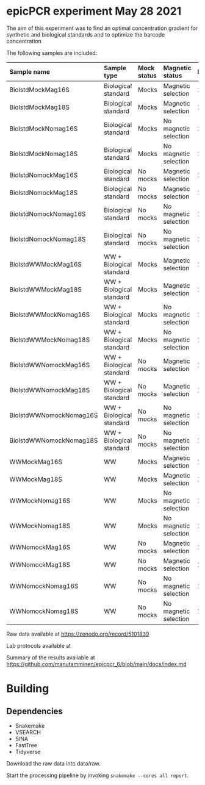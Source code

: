 # epicPCR experiment May 28 2021

The aim of this experiment was to find an optimal concentration gradient for synthetic and biological standards and to optimize the barcode concentration

The following samples are included:

|Sample name|Sample type|Mock status|Magnetic status|Phylotype|
| :--- | :--- | :--- | :--- | :--- |
|BiolstdMockMag16S|Biological standard|Mocks|Magnetic selection|16S|
|BiolstdMockMag18S|Biological standard|Mocks|Magnetic selection|18S|
|BiolstdMockNomag16S|Biological standard|Mocks|No magnetic selection|16S|
|BiolstdMockNomag18S|Biological standard|Mocks|No magnetic selection|18S|
|BiolstdNomockMag16S|Biological standard|No mocks|Magnetic selection|16S|
|BiolstdNomockMag18S|Biological standard|No mocks|Magnetic selection|18S|
|BiolstdNomockNomag16S|Biological standard|No mocks|No magnetic selection|16S|
|BiolstdNomockNomag18S|Biological standard|No mocks|No magnetic selection|18S|
|BiolstdWWMockMag16S|WW + Biological standard|Mocks|Magnetic selection|16S|
|BiolstdWWMockMag18S|WW + Biological standard|Mocks|Magnetic selection|18S|
|BiolstdWWMockNomag16S|WW + Biological standard|Mocks|No magnetic selection|16S|
|BiolstdWWMockNomag18S|WW + Biological standard|Mocks|No magnetic selection|18S|
|BiolstdWWNomockMag16S|WW + Biological standard|No mocks|Magnetic selection|16S|
|BiolstdWWNomockMag18S|WW + Biological standard|No mocks|Magnetic selection|18S|
|BiolstdWWNomockNomag16S|WW + Biological standard|No mocks|No magnetic selection|16S|
|BiolstdWWNomockNomag18S|WW + Biological standard|No mocks|No magnetic selection|18S|
|WWMockMag16S|WW|Mocks|Magnetic selection|16S|
|WWMockMag18S|WW|Mocks|Magnetic selection|18S|
|WWMockNomag16S|WW|Mocks|No magnetic selection|16S|
|WWMockNomag18S|WW|Mocks|No magnetic selection|18S|
|WWNomockMag16S|WW|No mocks|Magnetic selection|16S|
|WWNomockMag18S|WW|No mocks|Magnetic selection|18S|
|WWNomockNomag16S|WW|No mocks|No magnetic selection|16S|
|WWNomockNomag18S|WW|No mocks|No magnetic selection|18S|

Raw data available at https://zenodo.org/record/5101839

Lab protocols available at 

Summary of the results available at https://github.com/manutamminen/epicpcr_6/blob/main/docs/index.md


# Building

## Dependencies

- Snakemake
- VSEARCH
- SINA
- FastTree
- Tidyverse

Download the raw data into data/raw.

Start the processing pipeline by invoking `snakemake --cores all report`.


